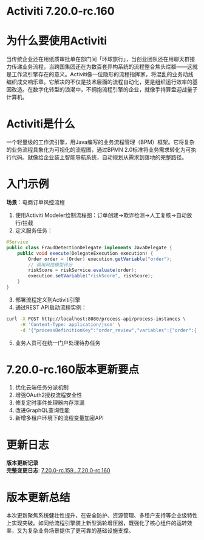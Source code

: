 # Activiti 7.20.0-rc.160
# 为什么要使用Activiti

当传统企业还在用纸质审批单在部门间「环球旅行」，当创业团队还在用聊天群接力传递业务流程，当跨国集团还在为数百套异构系统的流程整合焦头烂额——这就是工作流引擎存在的意义。Activiti像一位隐形的流程指挥家，将混乱的业务动线编织成交响乐章。它解决的不仅是技术层面的流程自动化，更是组织运行效率的基因改造。在数字化转型的浪潮中，不拥抱流程引擎的企业，就像手持算盘迎战量子计算机。

# Activiti是什么

一个轻量级的工作流引擎，用Java编写的业务流程管理（BPM）框架。它将复杂的业务流程具象化为可视化的流程图，通过BPMN 2.0标准将业务需求转化为可执行代码。就像给企业装上智能导航系统，自动规划从需求到落地的完整路径。

# 入门示例

**场景**：电商订单风控流程  
1. 使用Activiti Modeler绘制流程图：订单创建→欺诈检测→人工复核→自动放行/拦截  
2. 定义服务任务：
```java
@Service
public class FraudDetectionDelegate implements JavaDelegate {
    public void execute(DelegateExecution execution) {
        Order order = (Order) execution.getVariable("order");
        // 调用风控模型评分
        riskScore = riskService.evaluate(order);
        execution.setVariable("riskScore", riskScore);
    }
}
```
3. 部署流程定义到Activiti引擎  
4. 通过REST API启动流程实例：
```bash
curl -X POST http://localhost:8080/process-api/process-instances \
     -H 'Content-Type: application/json' \
     -d '{"processDefinitionKey":"order_review","variables":{"order":{...}}}'
```
5. 业务人员可在统一门户处理待办任务

# 7.20.0-rc.160版本更新要点

1. 优化云端任务分派机制  
2. 增强OAuth2授权流程安全性  
3. 修复定时事件处理器内存泄漏  
4. 改进GraphQL查询性能  
5. 新增多租户环境下的流程变量加密API

# 更新日志

**版本更新记录**  
**完整变更日志**: [7.20.0-rc.159...7.20.0-rc.160](https://github.com/Activiti/Activiti/compare/7.20.0-rc.159...7.20.0-rc.160)

# 版本更新总结

本次更新聚焦系统健壮性提升，在安全防护、资源管理、多租户支持等企业级特性上实现突破。如同给流程引擎装上新型涡轮增压器，既强化了核心组件的运转效率，又为复杂业务场景提供了更可靠的基础设施支撑。